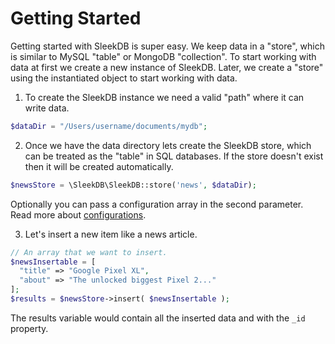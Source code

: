 <!--METADATA
{
    "title": "Getting Started",
    "url": "getting-started",
    "icon": "rocket"
}
!METADATA-->

# Getting Started

Getting started with SleekDB is super easy. We keep data in a "store", which is similar to MySQL "table" or MongoDB "collection". To start working with data at first we create a new instance of SleekDB. Later, we create a "store" using the instantiated object to start working with data.

1. To create the SleekDB instance we need a valid "path" where it can write data.

```php
$dataDir = "/Users/username/documents/mydb";
```

2. Once we have the data directory lets create the SleekDB store, which can be treated as the "table" in SQL databases. If the store doesn't exist then it will be created automatically.

```php
$newsStore = \SleekDB\SleekDB::store('news', $dataDir);
```

Optionally you can pass a configuration array in the second parameter. Read more about <a class="gotoblock" href="#configurations">configurations</a>.

3. Let's insert a new item like a news article.

```php
// An array that we want to insert.
$newsInsertable = [
  "title" => "Google Pixel XL",
  "about" => "The unlocked biggest Pixel 2..."
];
$results = $newsStore->insert( $newsInsertable );
```

The results variable would contain all the inserted data and with the `_id` property.
